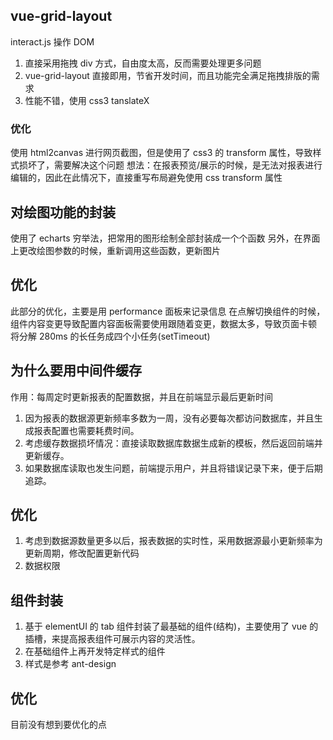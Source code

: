 <!-- @format -->

## vue-grid-layout

interact.js 操作 DOM

1. 直接采用拖拽 div 方式，自由度太高，反而需要处理更多问题
2. vue-grid-layout 直接即用，节省开发时间，而且功能完全满足拖拽排版的需求
3. 性能不错，使用 css3 tanslateX

### 优化

使用 html2canvas 进行网页截图，但是使用了 css3 的 transform 属性，导致样式损坏了，需要解决这个问题
想法：在报表预览/展示的时候，是无法对报表进行编辑的，因此在此情况下，直接重写布局避免使用 css transform 属性

## 对绘图功能的封装

使用了 echarts
穷举法，把常用的图形绘制全部封装成一个个函数
另外，在界面上更改绘图参数的时候，重新调用这些函数，更新图片

## 优化

此部分的优化，主要是用 performance 面板来记录信息
在点解切换组件的时候，组件内容变更导致配置内容面板需要使用跟随着变更，数据太多，导致页面卡顿
将分解 280ms 的长任务成四个小任务(setTimeout)

## 为什么要用中间件缓存

作用：每周定时更新报表的配置数据，并且在前端显示最后更新时间

1. 因为报表的数据源更新频率多数为一周，没有必要每次都访问数据库，并且生成报表配置也需要耗费时间。
2. 考虑缓存数据损坏情况：直接读取数据库数据生成新的模板，然后返回前端并更新缓存。
3. 如果数据库读取也发生问题，前端提示用户，并且将错误记录下来，便于后期追踪。

## 优化

1. 考虑到数据源数量更多以后，报表数据的实时性，采用数据源最小更新频率为更新周期，修改配置更新代码
2. 数据权限

## 组件封装

1. 基于 elementUI 的 tab 组件封装了最基础的组件(结构)，主要使用了 vue 的插槽，来提高报表组件可展示内容的灵活性。
2. 在基础组件上再开发特定样式的组件
3. 样式是参考 ant-design

## 优化

目前没有想到要优化的点
